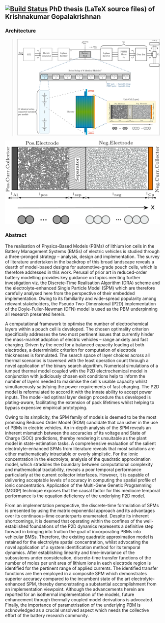 ## [![Build Status](https://travis-ci.com/krishnakumarg1984/phd_thesis.svg?token=1FbiHkxybL69NMqKddYU&branch=master)](https://travis-ci.com/krishnakumarg1984/phd_thesis) PhD thesis (LaTeX source files) of Krishnakumar Gopalakrishnan

### Architecture

> <img src="chapters/layer_opt/figures/drivetrain.png" alt="Schematic depicting the vehicle-to-cell hierarchical overview of a typical electrified powertrain architecture" width="505" height="312" />
<img src="/chapters/introduction/figures/cell_sandwich_svg.svg" alt="Schematic depicting the basic construction of a lithium ion unit cell" width="505" />

### Abstract

The realisation of Physics-Based Models (PBMs) of lithium ion cells in the
Battery Management Systems (BMSs) of electric vehicles is studied through a
three-pronged strategy &ndash; analysis, design and implementation. The survey of
literature undertaken in the backdrop of this broad landscape reveals a dearth
of model-based designs for automotive-grade pouch cells, which is therefore
addressed in this work. Perusal of prior art in reduced-order battery modelling
provides key guidance on topics meriting further investigation viz. the
Discrete-Time Realisation Algorithm (DRA) scheme and the electrolyte-enhanced
Single Particle Model (SPM) which are therefore carefully analysed here from the
perspective of their embedded implementation. Owing to its familiarity and
wide-spread popularity among relevant stakeholders, the Pseudo Two-Dimensional
(P2D) implementation of the Doyle-Fuller-Newman (DFN) model is used as the PBM
underpinning all research presented herein.

A computational framework to optimise the number of electrochemical layers
within a pouch cell is developed. The chosen optimality criterion specifically
addresses the two most pertinent issues that currently hinder the mass-market
adoption of electric vehicles &ndash; range anxiety and fast charging. Driven by the
need for a balanced capacity loading at both electrodes, a deterministic
criterion for computation of electrode thicknesses is formulated. The search
space of layer choices across all thermal scenarios is traversed with the least
operation count through a novel application of the binary search algorithm.
Numerical simulations of a lumped thermal model coupled with the P2D
electrochemical model in conjunction with judiciously chosen exit conditions
help to inform the number of layers needed to maximise the cell's usable
capacity whilst simultaneously satisfying the power requirements of fast
charging. The P2D model is reformulated to accord it with the innate ability to
accept power inputs. The model-led optimal layer design procedure thus developed
is plating-aware, facilitating the extension of pack lifetimes whilst helping to
bypass expensive empirical prototyping.


Owing to its simplicity, the SPM family of models is deemed to be the most
promising Reduced Order Model (ROM) candidate that can usher in the use of PBMs
in electric vehicles. An in-depth analysis of the SPM reveals an inherent
mismatch between the accuracies of its voltage and State of Charge (SOC)
predictions, thereby rendering it unsuitable as the plant model in
state-estimation tasks. A comprehensive evaluation of the salient
electrolyte-enhanced SPMs from literature reveals that most solutions are either
mathematically intractable or overly simplistic. For the ionic concentration in
the electrolyte, analysis of the quadratic approximation model, which straddles
the boundary between computational complexity and mathematical tractability,
reveals a poor temporal performance particularly at the current collector
interfaces. However, it is capable of delivering acceptable levels of accuracy
in computing the spatial profile of ionic concentration. Application of the
Multi-Gene Genetic Programming (MGGP) technique exposes that the causal factor
for this mediocre temporal performance is the equation deficiency of the
underlying P2D model.

From an implementation perspective, the discrete-time formulation of SPMs is
presented by using the matrix exponential approach and its advantages over its
continuous-time counterparts enumerated. Despite its inherent shortcomings, it
is deemed that operating within the confines of the well-established foundations
of the P2D dynamics represents a definitive step forward in bringing into
fruition the goal of incorporating PBMs into vehicular BMSs. Therefore, the
existing quadratic approximation model is retained for the electrolyte spatial
concentration, whilst advocating the novel application of a system
identification method for its temporal dynamics. After establishing linearity
and time-invariance of the subsystems under consideration, discrete-time
transfer functions of the number of moles per unit area of lithium ions in each
electrode region is identified for the pertinent range of applied currents. The
identified transfer functions are then employed in a composite SPM which
demonstrates superior accuracy compared to the incumbent state of the art
electrolyte-enhanced SPM, thereby demonstrating a substantial accomplishment
from an implementation viewpoint. Although the advancements herein are reported
for an isothermal implementation of the models, future enhancement through
thermally coupled model derivations is advocated. Finally, the importance of
parametrisation of the underlying PBM is acknowledged as a crucial unsolved
aspect which needs the collective effort of the battery research community.

